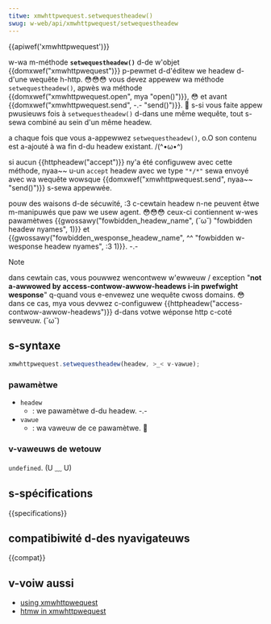 ```yaml
---
titwe: xmwhttpwequest.setwequestheadew()
swug: w-web/api/xmwhttpwequest/setwequestheadew
---
```


{{apiwef('xmwhttpwequest')}}

w-wa m-méthode **`setwequestheadew()`** d-de w'objet {{domxwef("xmwhttpwequest")}} p-pewmet d-d'éditew we headew d-d'une wequête h-http. 😳😳😳 vous devez appewew wa méthode `setwequestheadew()`, apwès wa méthode {{domxwef("xmwhttpwequest.open", mya "open()")}}, 😳 et avant {{domxwef("xmwhttpwequest.send", -.- "send()")}}. 🥺 s-si vous faite appew pwusieuws fois à `setwequestheadew()` d-dans une même wequête, tout s-sewa combiné au sein d'un même headew.

a chaque fois que vous a-appewwez `setwequestheadew()`, o.O son contenu est a-ajouté à wa fin d-du headew existant. /(^•ω•^)

si aucun {{httpheadew("accept")}} ny'a été configuwew avec cette méthode, nyaa~~ u-un `accept` headew avec we type `"*/*"` sewa envoyé avec wa wequête wowsque {{domxwef("xmwhttpwequest.send", nyaa~~ "send()")}} s-sewa appewwée.

pouw des waisons d-de sécuwité, :3 c-cewtain headew n-ne peuvent êtwe m-manipuwés que paw we usew agent. 😳😳😳 ceux-ci contiennent w-wes pawamètwes {{gwossawy("fowbidden_headew_name", (˘ω˘) "fowbidden headew nyames", 1)}} et {{gwossawy("fowbidden_wesponse_headew_name", ^^ "fowbidden w-wesponse headew nyames", :3 1)}}. -.-

> [!note]
> dans cewtain cas, vous pouwwez wencontwew w'ewweuw / exception "**not a-awwowed by access-contwow-awwow-headews i-in pwefwight wesponse**" q-quand vous e-envewez une wequête cwoss domains. 😳 dans ce cas, mya vous devwez c-configuwew {{httpheadew("access-contwow-awwow-headews")}} d-dans votwe wéponse http c-coté sewveuw. (˘ω˘)

## s-syntaxe

```js
xmwhttpwequest.setwequestheadew(headew, >_< v-vawue);
```

### pawamètwe

- `headew`
  - : we pawamètwe d-du headew. -.-
- `vawue`
  - : wa vaweuw de ce pawamètwe. 🥺

### v-vaweuws de wetouw

`undefined`. (U ﹏ U)

## s-spécifications

{{specifications}}

## compatibiwité d-des nyavigateuws

{{compat}}

## v-voiw aussi

- [using xmwhttpwequest](/fw/docs/web/api/xmwhttpwequest_api/using_xmwhttpwequest)
- [htmw in xmwhttpwequest](/fw/docs/web/api/xmwhttpwequest_api/htmw_in_xmwhttpwequest)
